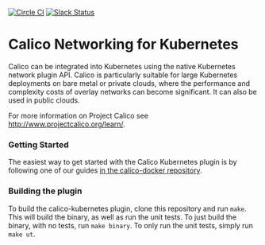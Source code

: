 [![Circle CI](https://circleci.com/gh/projectcalico/calico-kubernetes/tree/master.svg?style=svg)](https://circleci.com/gh/projectcalico/calico-kubernetes/tree/master) [![Slack Status](https://calicousers-slackin.herokuapp.com/badge.svg)](https://calicousers-slackin.herokuapp.com)
# Calico Networking for Kubernetes
Calico can be integrated into Kubernetes using the native Kubernetes network plugin API.  Calico is particularly suitable for large Kubernetes deployments on bare metal or private clouds, where the performance and complexity costs of overlay networks can become significant. It can also be used in public clouds.

For more information on Project Calico see http://www.projectcalico.org/learn/.

### Getting Started
The easiest way to get started with the Calico Kubernetes plugin is by following one of our guides [in the calico-docker repository](https://github.com/projectcalico/calico-docker/tree/master/docs/kubernetes).

### Building the plugin
To build the calico-kubernetes plugin, clone this repository and run `make`.  This will build the binary, as well as run the unit tests.  To just build the binary, with no tests, run `make binary`.  To only run the unit tests, simply run `make ut`.

